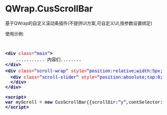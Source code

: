 QWrap.CusScrollBar
==================

基于QWrap的自定义滚动条插件(不提供UI方案,可自定义UI,按参数设置绑定)


使用示例:
<pre>
 
     <div class="source" style="font-family: '[object HTMLOptionElement]', Consolas, 'Lucida Console', 'Courier New'; color: rgb(0, 0, 0); "><span style="color: rgb(0, 0, 128); font-weight: bold; ">&lt;div</span> <span style="color: rgb(255, 0, 0); ">class=</span><span style="color: rgb(0, 0, 255); ">&quot;main&quot;</span><span style="color: rgb(0, 0, 128); font-weight: bold; ">&gt;</span><br> &nbsp; &nbsp;........... 内容们........<br><span style="color: rgb(0, 0, 128); font-weight: bold; ">&lt;/div&gt;</span><br><span style="color: rgb(0, 0, 128); font-weight: bold; ">&lt;div</span> <span style="color: rgb(255, 0, 0); ">class=</span><span style="color: rgb(0, 0, 255); ">&quot;scroll-wrap&quot;</span> <span style="color: rgb(255, 0, 0); ">style=</span><span style="color: rgb(0, 0, 255); ">&quot;position:relative;width:5px; height:500px;&quot;</span> <span style="color: rgb(255, 0, 0); ">title=</span><span style="color: rgb(0, 0, 255); ">&quot;滚动条容器&quot;</span><span style="color: rgb(0, 0, 128); font-weight: bold; ">&gt;</span><br> &nbsp;<span style="color: rgb(0, 0, 128); font-weight: bold; ">&lt;div</span> <span style="color: rgb(255, 0, 0); ">class=</span><span style="color: rgb(0, 0, 255); ">&quot;scroll-slider&quot;</span> <span style="color: rgb(255, 0, 0); ">style=</span><span style="color: rgb(0, 0, 255); ">&quot;position:absolute;top:0;width:5px; height:50px; background-color:#ddd;&quot;</span> <span style="color: rgb(255, 0, 0); ">title=</span><span style="color: rgb(0, 0, 255); ">&quot;滚动条滑块&quot;</span><span style="color: rgb(0, 0, 128); font-weight: bold; ">&gt;</span><br> &nbsp;<span style="color: rgb(0, 0, 128); font-weight: bold; ">&lt;/div&gt;</span> &nbsp;<br><span style="color: rgb(0, 0, 128); font-weight: bold; ">&lt;/div&gt;</span><br><br><span style="color: rgb(0, 0, 128); font-weight: bold; ">&lt;script&gt;</span><br><span style="color: rgb(0, 0, 128); font-weight: bold; ">var</span> <span style="color: rgb(0, 0, 0); ">myScroll</span> <span style="color: rgb(0, 0, 0); ">=</span> <span style="color: rgb(0, 0, 128); font-weight: bold; ">new</span> <span style="color: rgb(0, 0, 0); ">CusScrollBar</span><span style="color: rgb(0, 0, 0); ">({</span><span style="color: rgb(0, 0, 0); ">scrollDir</span><span style="color: rgb(0, 0, 0); ">:</span><span style="color: rgb(0, 0, 255); ">&quot;y&quot;</span><span style="color: rgb(0, 0, 0); ">,</span><span style="color: rgb(0, 0, 0); ">contSelector</span><span style="color: rgb(0, 0, 0); ">:</span><span style="color: rgb(0, 0, 255); ">&quot;.main&quot;</span><span style="color: rgb(0, 0, 0); ">,</span><span style="color: rgb(0, 0, 0); ">scrollBarSelector</span><span style="color: rgb(0, 0, 0); ">:</span><span style="color: rgb(0, 0, 255); ">&quot;.scroll-wrap&quot;</span><span style="color: rgb(0, 0, 0); ">,</span><span style="color: rgb(0, 0, 0); ">sliderSelector</span><span style="color: rgb(0, 0, 0); ">:</span><span style="color: rgb(0, 0, 255); ">&quot;.scroll-slider&quot;</span><span style="color: rgb(0, 0, 0); ">});</span><br><span style="color: rgb(0, 0, 128); font-weight: bold; ">&lt;/script&gt;</span><br></div>

  

</pre>

